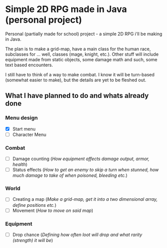 # Simple 2D RPG made in Java (personal project)
Personal (partially made for school) project - a simple 2D RPG i'll be making in Java. 

The plan is to make a grid-map, have a main class for the human race, subclasses for ... well, classes (mage, knight, etc.). Other stuff will include equipment made from static objects, some damage math and such, some text based encounters.

I still have to think of a way to make combat. I know it will be turn-based (somewhat easier to make), but the details are yet to be fleshed out.

## What I have planned to do and whats already done
### Menu design
- [x] Start menu
- [ ] Character Menu
### Combat
- [ ] Damage counting (*How equipment affects damage output, armor, health*)
- [ ] Status effects (*How to get an enemy to skip a turn when stunned, how much damage to take of when poisoned, bleeding etc.*)
### World
- [ ] Creating a map (*Make a grid-map, get it into a two dimensional array, define positions etc.*)
- [ ] Movement (*How to move on said map*)
### Equipment
- [ ] Drop chance (*Defining how often loot will drop and what rarity (strength) it will be*)
